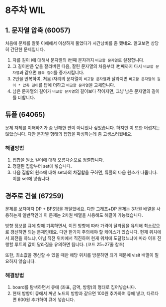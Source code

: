 # 8주차 WIL


## 1. 문자열 압축 (60057)

처음에 문제를 잘못 이해해서 이상하게 풀었다가 시간낭비를 좀 했네요. 알고보면 상당히 간단한 문제입니다.

1. 자를 길이 i에 대해서 문자열의 i번째 문자까지 `비교할 문자열`로 설정합니다.
2. 그 길이만큼 앞을 잘라버린 다음, 잘린 문자열의 처음부터 i번째까지 다시 `비교할 문자열`과 같으면 `압축 길이`를 증가시킵니다.
3. 2번을 반복하여, 처음 i자리의 문자열이 `비교할 문자열`과 달라지면 `비교할 문자열의 길이 * 압축 길이`를 답에 더하고 `비교할 문자열`을 교체합니다.
4. 남은 문자열의 길이가 `비교할 문자열`의 길이보다 작아지면, 그냥 남은 문자열의 길이를 더합니다.


## 튜플 (64065)
문제 자체를 이해하기가 좀 난해한 편이 아니었나 싶었습니다. 하지만 이 또한 어렵지는 않았습니다.
다만 문자열 형태의 집합을 파싱하는데 좀 고생스러웠네요.

### 해결방법
1. 집합을 원소 길이에 대해 오름차순으로 정렬합니다.
2. 정렬된 집합부터 set에 넣습니다.
3. 다음 집합의 원소에 대해 set과의 차집합을 구하면, 튜플의 다음 원소가 나옵니다. 이를 set에 넣습니다.

## 경주로 건설 (67259)
문제를 보자마자 DP + BFS임을 깨달았네요. 다만 그래프+DP 문제는 3차원 배열을 사용하는게 일반적인데 이 문제는 2차원 배열을 사용해도 해결이 가능했습니다.

방향 정보를 큐에 함께 기록하면서, 이전 방향에 따라 가격이 달라짐을 유의해 최소값으로 갱신하면 되는 문제인데요. 다만 한가지 주의해야 할 케이스가 있습니다. 현재 위치에서 회전을 하느냐, 아님 직전 위치에서 직진하여 현재 위치에 도달했느냐에 따라 이후 진행할 루트의 값이 달라짐을 유의하면 됩니다. (코드 25~27줄 참조)

또한, 최소값을 갱신할 수 있을 때만 해당 위치를 방문하면 되기 때문에 visit 배열이 필요하지 않습니다.

### 해결방법
1. board를 탐색하면서 큐에 (좌표, 금액, 방향)의 형태로 집어넣습니다.
2. 현재 방향이 큐에서 꺼낸 노드의 방향과 같으면 100원 추가하여 큐에 넣고, 다르다면 600원 추가하여 큐에 넣습니다.